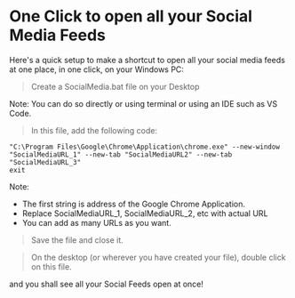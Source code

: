 # One Click to open all your Social Media Feeds

Here's a quick setup to make a shortcut to open all your social media feeds at one place, in one click, on your Windows PC:

> Create a SocialMedia.bat file on your Desktop

Note: You can do so directly or using terminal or using an IDE such as VS Code.

> In this file, add the following code:

```
"C:\Program Files\Google\Chrome\Application\chrome.exe" --new-window "SocialMediaURL_1" --new-tab "SocialMediaURL2" --new-tab "SocialMediaURL_3"
exit
```

Note:

-   The first string is address of the Google Chrome Application.
-   Replace SocialMediaURL_1, SocialMediaURL_2, etc with actual URL
-   You can add as many URLs as you want.

> Save the file and close it.

> On the desktop (or wherever you have created your file), double click on this file.

and you shall see all your Social Feeds open at once!
